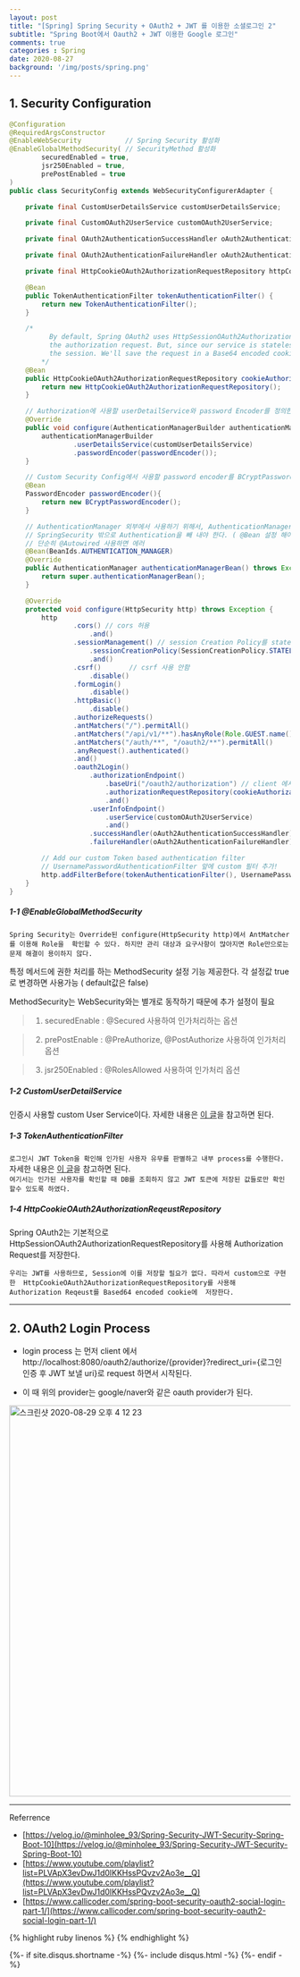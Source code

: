 ```yaml
---
layout: post
title: "[Spring] Spring Security + OAuth2 + JWT 를 이용한 소셜로그인 2"
subtitle: "Spring Boot에서 Oauth2 + JWT 이용한 Google 로그인"
comments: true
categories : Spring
date: 2020-08-27
background: '/img/posts/spring.png'
---
```


## 1. Security Configuration    

```java
@Configuration
@RequiredArgsConstructor
@EnableWebSecurity           // Spring Security 활성화
@EnableGlobalMethodSecurity( // SecurityMethod 활성화
        securedEnabled = true,
        jsr250Enabled = true,
        prePostEnabled = true
)
public class SecurityConfig extends WebSecurityConfigurerAdapter {

    private final CustomUserDetailsService customUserDetailsService;

    private final CustomOAuth2UserService customOAuth2UserService;

    private final OAuth2AuthenticationSuccessHandler oAuth2AuthenticationSuccessHandler;

    private final OAuth2AuthenticationFailureHandler oAuth2AuthenticationFailureHandler;

    private final HttpCookieOAuth2AuthorizationRequestRepository httpCookieOAuth2AuthorizationRequestRepository;

    @Bean
    public TokenAuthenticationFilter tokenAuthenticationFilter() {
        return new TokenAuthenticationFilter();
    }

    /*
          By default, Spring OAuth2 uses HttpSessionOAuth2AuthorizationRequestRepository to save
          the authorization request. But, since our service is stateless, we can't save it in
          the session. We'll save the request in a Base64 encoded cookie instead.
        */
    @Bean
    public HttpCookieOAuth2AuthorizationRequestRepository cookieAuthorizationRequestRepository() {
        return new HttpCookieOAuth2AuthorizationRequestRepository();
    }

    // Authorization에 사용할 userDetailService와 password Encoder를 정의한다.
    @Override
    public void configure(AuthenticationManagerBuilder authenticationManagerBuilder) throws Exception {
        authenticationManagerBuilder
                .userDetailsService(customUserDetailsService)
                .passwordEncoder(passwordEncoder());
    }

    // Custom Security Config에서 사용할 password encoder를 BCryptPasswordEncoder로 정의
    @Bean
    PasswordEncoder passwordEncoder(){
        return new BCryptPasswordEncoder();
    }

    // AuthenticationManager 외부에서 사용하기 위해서, AuthenticationManagerBean을 이용하여
    // SpringSecurity 밖으로 Authentication을 빼 내야 한다. ( @Bean 설정 해야함 )
    // 단순히 @Autowired 사용하면 에러
    @Bean(BeanIds.AUTHENTICATION_MANAGER)
    @Override
    public AuthenticationManager authenticationManagerBean() throws Exception {
        return super.authenticationManagerBean();
    }

    @Override
    protected void configure(HttpSecurity http) throws Exception {
        http
                .cors() // cors 허용
                    .and()
                .sessionManagement() // session Creation Policy를 stateless 정의하여 session 사용 안함
                    .sessionCreationPolicy(SessionCreationPolicy.STATELESS) // 토큰 사용하기 위해
                    .and()
                .csrf()       // csrf 사용 안함
                    .disable()
                .formLogin()
                    .disable()
                .httpBasic()
                    .disable()
                .authorizeRequests()
                .antMatchers("/").permitAll()
                .antMatchers("/api/v1/**").hasAnyRole(Role.GUEST.name() ,Role.USER.name(), Role.ADMIN.name())
                .antMatchers("/auth/**", "/oauth2/**").permitAll()
                .anyRequest().authenticated()
                .and()
                .oauth2Login()
                    .authorizationEndpoint()
                        .baseUri("/oauth2/authorization") // client 에서 처음 로그인 시도 URI
                        .authorizationRequestRepository(cookieAuthorizationRequestRepository())
                        .and()
                    .userInfoEndpoint()
                        .userService(customOAuth2UserService)
                        .and()
                    .successHandler(oAuth2AuthenticationSuccessHandler)
                    .failureHandler(oAuth2AuthenticationFailureHandler);

        // Add our custom Token based authentication filter
        // UsernamePasswordAuthenticationFilter 앞에 custom 필터 추가!
        http.addFilterBefore(tokenAuthenticationFilter(), UsernamePasswordAuthenticationFilter.class);
    }
}
```

##### 1-1 @EnableGlobalMethodSecurity 

`Spring Security는 Override된 configure(HttpSecurity http)에서 AntMatcher를 이용해 Role을 
확인할 수 있다. 하지만 관리 대상과 요구사항이 많아지면 Role만으로는 문제 해결이 용이하지 않다.`   

특정 메서드에 권한 처리를 하는 MethodSecurity 설정 기능 제공한다. 
 각 설정값 true로 변경하면 사용가능 ( default값은 false)     

MethodSecurity는 WebSecurity와는 별개로 동작하기 때문에 추가 설정이 필요   

> 1) securedEnable : @Secured 사용하여 인가처리하는 옵션   

> 2) prePostEnable : @PreAuthorize, @PostAuthorize 사용하여 인가처리 옵션   

> 3) jsr250Enabled : @RolesAllowed 사용하여 인가처리 옵션 

##### 1-2 CustomUserDetailService

인증시 사용할 custom User Service이다. 자세한 내용은 [이 글](https://wonyong-jang.github.io/spring/2020/08/15/Spring-Security-Database-Authentication.html)을 참고하면 된다.     

##### 1-3 TokenAuthenticationFilter  

`로그인시 JWT Token을 확인해 인가된 사용자 유무를 판별하고 내부 process를 수행한다.`    
자세한 내용은 [이 글](https://wonyong-jang.github.io/spring/2020/08/17/Spring-Security-JWT.html)을 참고하면 된다.    
`여기서는 인가된 사용자를 확인할 때 DB를 조회하지 않고 JWT 토큰에 저장된 값들로만 확인 할수 있도록 하였다.`   

##### 1-4 HttpCookieOAuth2AuthorizationReqeustRepository 

Spring OAuth2는 기본적으로 HttpSessionOAuth2AuthorizationRequestRepository를 사용해 
Authorization Request를 저장한다.

`우리는 JWT를 사용하므로, Session에 이를 저장할 필요가 없다. 따라서 custom으로 구현한 
HttpCookieOAuth2AuthorizationRequestRepository를 사용해 Authorization Reqeust를 Based64 encoded cookie에 
저장한다.`   

- - - 

## 2. OAuth2 Login Process

- login process 는 먼저 client 에서 http://localhost:8080/oauth2/authorize/{provider}?redirect_uri={로그인 인증 후 JWT 보낼 uri}로 request 하면서 
시작된다.   

- 이 때 위의 provider는 google/naver와 같은 oauth provider가 된다. 


<img width="700" alt="스크린샷 2020-08-29 오후 4 12 23" src="https://user-images.githubusercontent.com/26623547/91631155-82068e00-ea12-11ea-836d-b26450582b63.png">   



- - -
Referrence 

- [https://velog.io/@minholee_93/Spring-Security-JWT-Security-Spring-Boot-10](https://velog.io/@minholee_93/Spring-Security-JWT-Security-Spring-Boot-10)   
- [https://www.youtube.com/playlist?list=PLVApX3evDwJ1d0lKKHssPQvzv2Ao3e__Q](https://www.youtube.com/playlist?list=PLVApX3evDwJ1d0lKKHssPQvzv2Ao3e__Q)   
- [https://www.callicoder.com/spring-boot-security-oauth2-social-login-part-1/](https://www.callicoder.com/spring-boot-security-oauth2-social-login-part-1/)

{% highlight ruby linenos %}
{% endhighlight %}


{%- if site.disqus.shortname -%}
    {%- include disqus.html -%}
{%- endif -%}

